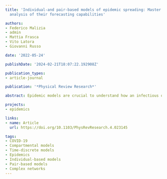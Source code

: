 ```yaml
---
title: 'Individual-and pair-based models of epidemic spreading: Master equations and
  analysis of their forecasting capabilities'

authors:
- Federico Malizia
- admin
- Mattia Frasca
- Vito Latora
- Giovanni Russo

date: '2022-05-24'

publishDate: '2024-02-21T18:07:22.192908Z'

publication_types:
- article-journal

publication: '*Physical Review Research*'

abstract: Epidemic models are crucial to understand how an infectious disease spreads in a population and to devise the best containment strategies. Compartmental models can provide a fine-grained description of the evolution of an epidemic when microscopic information on the network of contacts among individuals is available. However, coarser-grained descriptions prove also to be useful in many aspects. They allow to derive closed expressions for key parameters, such as the basic reproduction number, to understand the relationship between the model parameters, and also to derive fast and reliable predictions of macroscopic observables for a disease outbreak. The so-called population models can be developed at different levels of coarse-graining, so it is crucial to determine (i) to which extent and how the existing correlations in the contact network have to be included in these models and (ii) what is their impact on the model ability to reproduce and predict the time evolution of the populations at the various stage of the disease. In this work, we address these questions through a systematic analysis of two discrete-time SEAIR (susceptible-exposed-asymptomatic-infected-recovered) population models, the first one developed assuming statistical independence at the level of individuals, and the other one assuming independence at the level of pairs. We provide a detailed derivation and analysis of both models, focusing on their capability to reproduce an epidemic process on different synthetic networks, and then comparing their predictions under scenarios of increasing complexity. We find that, although both models can fit the time evolution of the compartment populations obtained through microscopic simulations, the epidemic parameters adopted by the individual-based model for this purpose may significantly differ from those of the microscopic simulations. However, pair-based model provides not only more reliable predictions of the dynamical evolution of the variables but also a good estimation of the epidemic parameters. The difference between the two models is even more evident in the particularly challenging scenario when one or more variables are not measurable, and therefore are not available for model tuning. This occurs for instance with asymptomatic infectious individuals in the case of COVID-19, an issue that has become extremely relevant during the recent pandemic. Under these conditions, the pairwise model again proves to perform much better than the individual-based representation, provided that it is fed with adequate information which, for instance, to be collected, may require a more detailed contact tracing. Overall, our results thus hallmark the importance of acquiring the proper empirical data to fully unfold the potentialities of models incorporating more sophisticated assumptions on the correlations among nodes in the contact network.

projects: 
- epidemics

links:
- name: Article
  url: https://doi.org/10.1103/PhysRevResearch.4.023145

tags:
- COVID-19
- Compartmental models
- Time-discrete models
- Epidemics
- Individual-based models
- Pair-based models
- Complex networks
---
```

